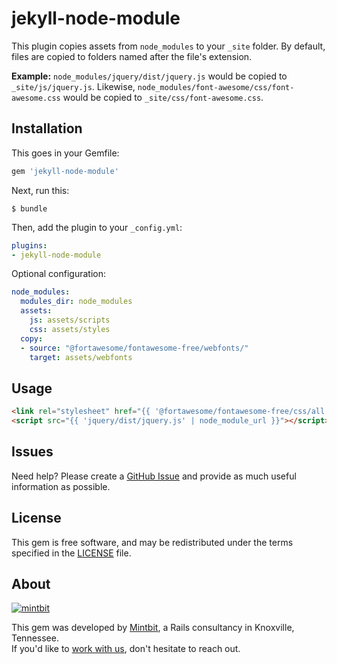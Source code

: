 # jekyll-node-module

This plugin copies assets from `node_modules` to your `_site` folder. By default, files are copied to folders named after the file's extension.

**Example:** `node_modules/jquery/dist/jquery.js` would be copied to `_site/js/jquery.js`. Likewise, `node_modules/font-awesome/css/font-awesome.css` would be copied to `_site/css/font-awesome.css`.

## Installation

This goes in your Gemfile:

```ruby
gem 'jekyll-node-module'
```

Next, run this:

    $ bundle

Then, add the plugin to your `_config.yml`:

```yaml
plugins:
- jekyll-node-module
```

Optional configuration:

```yaml
node_modules:
  modules_dir: node_modules
  assets:
    js: assets/scripts
    css: assets/styles
  copy:
  - source: "@fortawesome/fontawesome-free/webfonts/"
    target: assets/webfonts
```

## Usage

```html
<link rel="stylesheet" href="{{ '@fortawesome/fontawesome-free/css/all.min.css' | node_module_url }}" />
<script src="{{ 'jquery/dist/jquery.js' | node_module_url }}"></script>
```

## Issues

Need help? Please create a [GitHub Issue](https://github.com/mintbit/jekyll-node-module/issues) and provide as much useful information as possible.

## License

This gem is free software, and may be redistributed under the terms specified in the [LICENSE] file.

[LICENSE]: LICENSE

## About

[![mintbit][mintbit-logo]][mintbit]

This gem was developed by [Mintbit], a Rails consultancy in Knoxville, Tennessee.  
If you'd like to [work with us][mintbit], don't hesitate to reach out.

[mintbit]: https://www.mintbit.com?utm_source=github
[mintbit-logo]: https://www.mintbit.com/uploads/logo-github.svg
